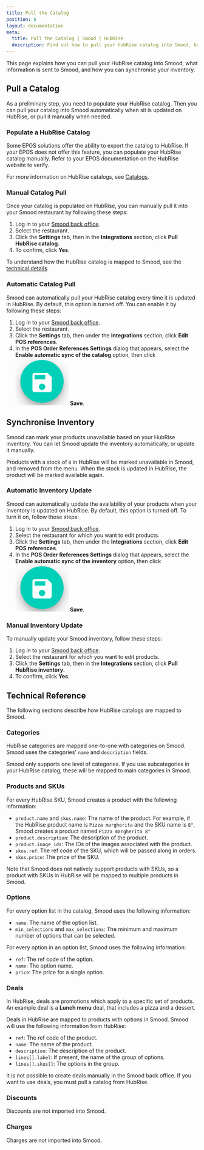 ```yaml
---
title: Pull the Catalog
position: 6
layout: documentation
meta:
  title: Pull the Catalog | Smood | HubRise
  description: Find out how to pull your HubRise catalog into Smood, how items and options are encoded, and which features are supported.
---
```


This page explains how you can pull your HubRise catalog into Smood, what information is sent to Smood, and how you can synchronise your inventory.

## Pull a Catalog

As a preliminary step, you need to populate your HubRise catalog. Then you can pull your catalog into Smood automatically when sit is updated on HubRise, or pull it manually when needed.

### Populate a HubRise Catalog

Some EPOS solutions offer the ability to export the catalog to HubRise. If your EPOS does not offer this feature, you can populate your HubRise catalog manually. Refer to your EPOS documentation on the HubRise website to verify.

For more information on HubRise catalogs, see [Catalogs](/docs/catalog/).

### Manual Catalog Pull

Once your catalog is populated on HubRise, you can manually pull it into your Smood restaurant by following these steps:

1. Log in to your [Smood back office](https://manager.smood.ch/).
1. Select the restaurant.
1. Click the **Settings** tab, then in the **Integrations** section, click **Pull HubRise catalog**.
1. To confirm, click **Yes**.

To understand how the HubRise catalog is mapped to Smood, see the [technical details](#technical-referece-for-catalog-pull).

### Automatic Catalog Pull

Smood can automatically pull your HubRise catalog every time it is updated in HubRise. By default, this option is turned off. You can enable it by following these steps:

1. Log in to your [Smood back office](https://manager.smood.ch/).
1. Select the restaurant.
1. Click the **Settings** tab, then under the **Integrations** section, click **Edit POS references**.
1. In the **POS Order References Settings** dialog that appears, select the **Enable automatic sync of the catalog** option, then click <InlineImage width="24" height="24">![Save icon](../images/save-icon.png)</InlineImage>&nbsp;**Save**.

## Synchronise Inventory

Smood can mark your products unavailable based on your HubRise inventory. You can let Smood update the inventory automatically, or update it manually.

Products with a stock of `0` in HubRise will be marked unavailable in Smood, and removed from the menu. When the stock is updated in HubRise, the product will be marked available again.

### Automatic Inventory Update

Smood can automatically update the availability of your products when your inventory is updated on HubRise. By default, this option is turned off. To turn it on, follow these steps:

1. Log in to your [Smood back office](https://manager.smood.ch/).
1. Select the restaurant for which you want to edit products.
1. Click the **Settings** tab, then under the **Integrations** section, click **Edit POS references**.
1. In the **POS Order References Settings** dialog that appears, select the **Enable automatic sync of the inventory** option, then click <InlineImage width="24" height="24">![Save icon](../images/save-icon.png)</InlineImage>&nbsp;**Save**.

### Manual Inventory Update

To manually update your Smood inventory, follow these steps:

1. Log in to your [Smood back office](https://manager.smood.ch/).
1. Select the restaurant for which you want to edit products.
1. Click the **Settings** tab, then in the **Integrations** section, click **Pull HubRise inventory**.
1. To confirm, click **Yes**.

## Technical Reference

The following sections describe how HubRise catalogs are mapped to Smood.

### Categories

HubRise categories are mapped one-to-one with categories on Smood. Smood uses the categories' `name` and `description` fields.

Smood only supports one level of categories. If you use subcategories in your HubRise catalog, these will be mapped to main categories in Smood.

### Products and SKUs

For every HubRise SKU, Smood creates a product with the following information:

- `product.name` and `skus.name`: The name of the product. For example, if the HubRise product name is `Pizza margherita` and the SKU name is `8"`, Smood creates a product named `Pizza margherita 8"`
- `product.description`: The description of the product.
- `product.image_ids`: The IDs of the images associated with the product.
- `skus.ref`: The ref code of the SKU, which will be passed along in orders.
- `skus.price`: The price of the SKU.

Note that Smood does not natively support products with SKUs, so a product with SKUs in HubRise will be mapped to multiple products in Smood.

### Options

For every option list in the catalog, Smood uses the following information:

- `name`: The name of the option list.
- `min_selections` and `max_selections`: The minimum and maximum number of options that can be selected.

For every option in an option list, Smood uses the following information:

- `ref`: The ref code of the option.
- `name`: The option name.
- `price`: The price for a single option.

### Deals

In HubRise, deals are promotions which apply to a specific set of products. An example deal is a **Lunch menu** deal, that includes a pizza and a dessert.

Deals in HubRise are mapped to products with options in Smood. Smood will use the following information from HubRise:

- `ref`: The ref code of the product.
- `name`: The name of the product.
- `description`: The description of the product.
- `lines[].label`: If present, the name of the group of options.
- `lines[].skus[]`: The options in the group.

It is not possible to create deals manually in the Smood back office. If you want to use deals, you must pull a catalog from HubRise.

### Discounts

Discounts are not imported into Smood.

### Charges

Charges are not imported into Smood.
